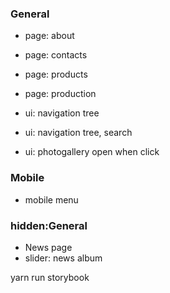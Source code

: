 ### General
* page: about
* page: contacts
* page: products
* page: production

* ui: navigation tree
* ui: navigation tree, search
* ui: photogallery open when click


### Mobile
* mobile menu














### hidden:General
* News page
* slider: news album



yarn run storybook
